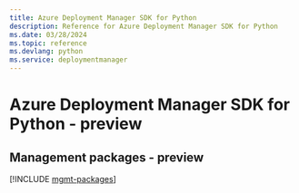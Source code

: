 ```yaml
---
title: Azure Deployment Manager SDK for Python
description: Reference for Azure Deployment Manager SDK for Python
ms.date: 03/28/2024
ms.topic: reference
ms.devlang: python
ms.service: deploymentmanager
---
```

# Azure Deployment Manager SDK for Python - preview

## Management packages - preview
[!INCLUDE [mgmt-packages](deployment-manager-mgmt-index.md)]